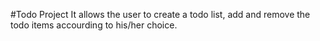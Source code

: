 #Todo Project
It allows the user to create a todo list, add and remove the todo items accourding to his/her choice.



